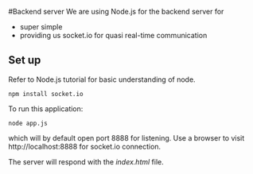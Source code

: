 #Backend server
We are using Node.js for the backend server for
- super simple
- providing us socket.io for quasi real-time communication

## Set up
Refer to Node.js tutorial for basic understanding of node.
	
	npm install socket.io

To run this application:

	node app.js
which will by default open port 8888 for listening. Use a browser to visit http://localhost:8888 for socket.io connection.

The server will respond with the _index.html_ file.
